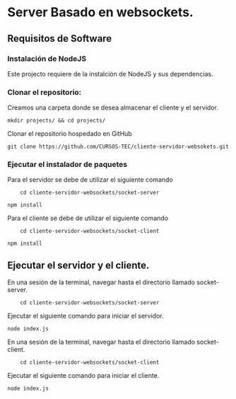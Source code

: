 #  Server Basado en websockets.

## Requisitos de Software

### Instalación de NodeJS
Este projecto requiere de la instalción de NodeJS y sus dependencias.
### Clonar el repositorio:
Creamos una carpeta donde se desea almacenar el cliente y el servidor.


```batch
mkdir projects/ && cd projects/
```
Clonar el repositorio hospedado en GitHub

```batch
git clone https://github.com/CURSOS-TEC/cliente-servidor-websokets.git
```   

### Ejecutar el instalador de paquetes
Para el servidor se debe de utilizar el siguiente comando
```batch
	cd cliente-servidor-websockets/socket-server 
```
```batch
npm install
```
Para el cliente se debe de utilizar el siguiente comando

```batch
	cd cliente-servidor-websockets/socket-client
```
```batch
npm install
```
## Ejecutar el servidor y el cliente.
En una sesión de la terminal, navegar hasta el directorio llamado socket-server.
```batch
	cd cliente-servidor-websockets/socket-server 
```
Ejecutar el siguiente comando para iniciar el servidor.
```batch
node index.js
```
En una sesión de la terminal, navegar hasta el directorio llamado socket-client.
```batch
	cd cliente-servidor-websockets/socket-client 
```
Ejecutar el siguiente comando para iniciar el cliente.
```batch
node index.js
```

